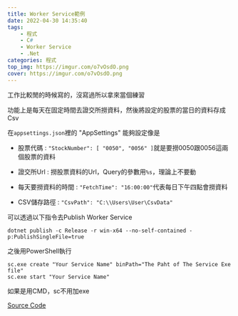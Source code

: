 ```yaml
---
title: Worker Service範例
date: 2022-04-30 14:35:40
tags:
    - 程式
    - C#
    - Worker Service
    - .Net
categories: 程式
top_img: https://imgur.com/o7vOsdO.png
cover: https://imgur.com/o7vOsdO.png
---
```

工作比較閒的時候寫的，沒寫過所以拿來當個練習

功能上是每天在固定時間去證交所撈資料，然後將設定的股票的當日的資料存成Csv

在`appsettings.json`裡的 "AppSettings" 能夠設定像是

- 股票代碼 : `"StockNumber": [ "0050", "0056" ]`就是要撈0050跟0056這兩個股票的資料

- 證交所Url : 撈股票資料的Url，Query的參數用`%s`，理論上不要動

- 每天要撈資料的時間 : `"FetchTime": "16:00:00"`代表每日下午四點會撈資料

- CSV儲存路徑 : `"CsvPath": "C:\\Users\User\CsvData"`

可以透過以下指令去Publish Worker Service
```
dotnet publish -c Release -r win-x64 --no-self-contained -p:PublishSingleFile=true
```

之後用PowerShell執行
```
sc.exe create "Your Service Name" binPath="The Paht of The Service Exe file"
sc.exe start "Your Service Name"
```

如果是用CMD，sc不用加exe

[Source Code](https://github.com/CYLMos/MosWorkerService)